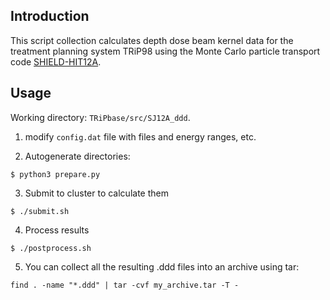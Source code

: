 Introduction
------------
This script collection calculates depth dose beam kernel data for the treatment planning system TRiP98 using the Monte Carlo particle transport code [SHIELD-HIT12A](https://shieldhit.org).

Usage
-----

Working directory: `TRiPbase/src/SJ12A_ddd`.

1) modify `config.dat` file with files and energy ranges, etc.

2) Autogenerate directories:
```
$ python3 prepare.py
```

3) Submit to cluster to calculate them
```
$ ./submit.sh
```

4) Process results
```
$ ./postprocess.sh
```

5) You can collect all the resulting .ddd files into an archive using tar:
```
find . -name "*.ddd" | tar -cvf my_archive.tar -T -
```
